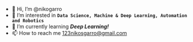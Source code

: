 - 👋 Hi, I’m @nikogarro
- 👀 I’m interested in **`Data Science, Machine & Deep Learning, Automation and Robotics`**
- 🌱 I’m currently learning ***Deep Learning!***
- 📫 How to reach me 123nikosgarro@gmail.com

<!---
nikogarro/nikogarro is a ✨ special ✨ repository because its `README.md` (this file) appears on your GitHub profile.
You can click the Preview link to take a look at your changes.
--->
